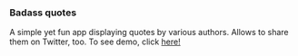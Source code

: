 ### Badass quotes
A simple yet fun app displaying quotes by various authors. Allows to share them on Twitter, too.
To see demo, click [here!](https://piotr-bak.github.io/Quotegen/)
